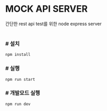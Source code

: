 # MOCK API SERVER
간단한 rest api test를 위한 node express server <br><br>

### # 설치
```
npm install
```

### # 실행
```
npm run start
```

### # 개발모드 실행
```
npm run dev
```

